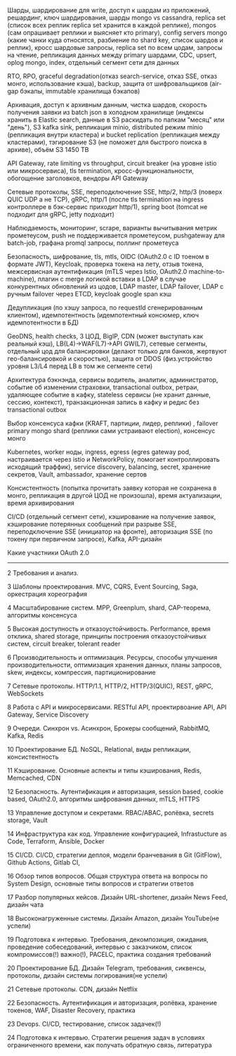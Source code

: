 
Шарды, шардирование для write, доступ к шардам из приложений, решардинг, ключ шардирования, шарды mongo vs cassandra, replica set (список всех реплик replica set хранится в каждой реплике), mongos (сам опрашивает реплики и выясняет кто primary), config servers mongo (какие чанки куда относятся, разбиение по shard key, список шардов и реплик), кросс шардовые запросы, replica set по всем цодам, запросы на чтение, репликация данных между primary шардами, CDC, upsert, oplog mongo, index, отдельный сегмент сети для данных

RTO, RPO, graceful degradation(отказ search-service, отказ SSE, отказ монго, использование кэша), backup, защита от шифровальщиков (air-gap бэкапы, immutable хранилища бэкапов)

Архивация, доступ к архивным данным, чистка шардов, скорость получения заявки из batch json в холодном хранилище (индексы хранить в Elastic search, данные в S3 раскидать по папкам "месяц" или "день"), S3 kafka sink, репликация minio, distributed режим minio (репликация внутри кластера) и bucket replication (репликация между кластерами), тэгирование S3 (не поможет для быстрого поиска в архиве), объём S3 1450 TB

API Gateway, rate limiting vs throughput, circuit breaker (на уровне istio или микросервиса), tls termination, кросс-функциональности, обогощение заголовков, вендоры API Gateway

Сетевые протоколы, SSE, переподключение SSE, http/2, http/3 (поверх QUIC UDP а не TCP), gRPC, http/1 (после tls termination на ingress контроллере в бэк-сервис приходит http/1), spring boot (tomcat не подходит для gRPC, jetty подходит)

Наблюдаемость, мониторинг, scrape, варианты вычитывания метрик прометеусом, push не поддерживается прометеусом, pushgateway для batch-job, графана promql запросы, поллинг прометеуса

Безопасность, шифрование, tls, mtls, OIDC (OAuth2.0 с ID тоеном в формате JWT), Keycloak, проверка токена на лету, отзыв токена, межсервисная аутентификация (mTLS через Istio, OAuth2.0 machine-to-machine), плагин с merge логикой вставки в LDAP в случае конкурентных обновлений из цодов, LDAP master, LDAP failover, LDAP с ручным failover через ETCD, keycloak google span кэш

Дедупликация (по хэшу запроса, по requestId сгенерированным клиентом), идемпотентность (идемпотентный консюмер, ключ идемпотентности в БД)

GeoDNS, health checks, 3 ЦОД, BigIP, CDN (может выступать как реальный кэш), LB(L4)->WAF(L7)->API GW(L7), сетевые сегменты, отдельный цод для балансировки (делают только для банков, жертвуют гео-балансировкой и скоростью), защита от DDOS (физ.устройство уровня L3/L4 перед LB в том же сегменте сети)

Архитектура бэкнэнда, сервисы водитель, аналитик, администратор, событие об изменении страховки, transactional outbox, ретраи, удаляющее событие в кафку, stateless сервисы (не хранит данные, сессию, контекст), транзакционная запись в кафку и редис без transactional outbox

Выбор консенсуса кафки (KRAFT, партиции, лидер, реплики) , failover primary mongo shard (реплики сами устраивают election), консенсус монго

Kubernetes, worker ноды, ingress, egress (egres gateway pod, настраивается через istio и NetworkPolicy, помогает контроллировать исходящий траффик), service discovery, balancing, secret, хранение секретов, Vault, ambassador, хранение сертов

Консистентность (попытка прочитать заявку которая не сохранена в монго, репликация в другой ЦОД не произошла), время актуализации, время архивирования

CI/CD (отдельный сегмент сети), кэширование на получение заявок, кэширование потерянных сообщений при разрыве SSE, переподключение SSE (инициатор на фронте), авторизация SSE (по токену при первичном запросе), Kafka, API-дизайн


Какие участники OAuth 2.0

---
2 Требования и анализ.

3 Шаблоны проектирования. MVC, CQRS, Event Sourcing, Saga, оркестрация хореография

4 Масштабирование систем. MPP, Greenplum, shard, CAP-теорема, алгоритмы консенсуса

5 Высокая доступность и отказоустойчивость. Performance, время отклика, shared storage, принципы построения отказоустойчивых систем, circuit breaker, tolerant reader

6 Производительность и оптимизация. Ресурсы, способы улучшения производительности, оптимизация хранения данных, планы запросов, skew, индексы, компрессия, партиционирование

7 Сетевые протоколы. HTTP/1.1, HTTP/2, HTTP/3(QUIC), REST, gRPC, WebSockets

8 Работа с API и микросервисами. RESTful API, проектирвоание API, API Gateway, Service Discovery

9 Очереди. Синхрон vs. Асинхрон, Брокеры сообщений, RabbitMQ, Kafka, Redis

10 Проектирование БД. NoSQL, Relational, виды репликации, консистентность

11 Кэширование. Основные аспекты и типы кэширования, Redis, Memcached, CDN

12 Безопасность. Аутентификация и авторизация, session based, cookie based, OAuth2.0, алгоритмы шифрования данных, mTLS, HTTPS

13 Управление доступом и секретами. RBAC/ABAC, ролёвка, secrets storage, Vault

14 Инфраструктура как код. Управление конфигурацией, Infrastucture as Code, Terraform, Ansible, Docker

15 CI/CD. CI/CD, стратегии деплоя, модели бранчевания в Git (GitFlow), Github Actions, Gitlab CI, 

16 Обзор типов вопросов. Общая структура ответа на вопросы по System Design, основные типы вопросов и стратегии ответов

17 Разбор популярных кейсов. Дизайн URL-shortener, дизайн News Feed, дизайн чата

18 Высоконагруженные системы. Дизайн Amazon, дизайн YouTube(не успели)

19 Подготовка к интервью. Требования, декомпозиция, ожидания, проведение собеседований, интервью с заказчиком, список компромиссов(!) важно(!), PACELC, практика создания требований

20 Проектирование БД. Дизайн Telegram, требования, сиквенсы, протоколы, дизайн системы логирования(не успели)

21 Сетевые протоколы. CDN, дизайн Netflix

22 Безопасность. Аутентификация и авторизация, ролёвка, хранение токенов, WAF, Disaster Recovery, практика

23 Devops. CI/CD, тестирование, список задачек(!)

24 Подготовка к интервью. Стратегии решения задач в условиях ограниченного времени, как получать обратную связь, литература


